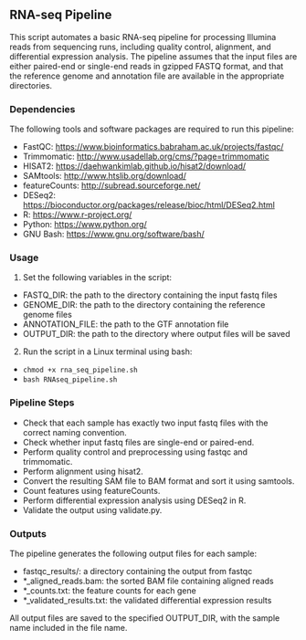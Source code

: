 ## RNA-seq Pipeline
This script automates a basic RNA-seq pipeline for processing Illumina reads from sequencing runs, including quality control, alignment, and differential expression analysis. The pipeline assumes that the input files are either paired-end or single-end reads in gzipped FASTQ format, and that the reference genome and annotation file are available in the appropriate directories.

### Dependencies
The following tools and software packages are required to run this pipeline:
  
  - FastQC: https://www.bioinformatics.babraham.ac.uk/projects/fastqc/
  - Trimmomatic: http://www.usadellab.org/cms/?page=trimmomatic
  - HISAT2: https://daehwankimlab.github.io/hisat2/download/
  - SAMtools: http://www.htslib.org/download/
  - featureCounts: http://subread.sourceforge.net/
  - DESeq2: https://bioconductor.org/packages/release/bioc/html/DESeq2.html
  - R: https://www.r-project.org/
  - Python: https://www.python.org/
  - GNU Bash: https://www.gnu.org/software/bash/

### Usage
1. Set the following variables in the script:
  
  - FASTQ_DIR: the path to the directory containing the input fastq files
  - GENOME_DIR: the path to the directory containing the reference genome files
  - ANNOTATION_FILE: the path to the GTF annotation file
  - OUTPUT_DIR: the path to the directory where output files will be saved

2. Run the script in a Linux terminal using bash:
  
  - `chmod +x rna_seq_pipeline.sh`
  - `bash RNAseq_pipeline.sh`

### Pipeline Steps
  
  - Check that each sample has exactly two input fastq files with the correct naming convention.
  - Check whether input fastq files are single-end or paired-end.
  - Perform quality control and preprocessing using fastqc and trimmomatic.
  - Perform alignment using hisat2.
  - Convert the resulting SAM file to BAM format and sort it using samtools.
  - Count features using featureCounts.
  - Perform differential expression analysis using DESeq2 in R.
  - Validate the output using validate.py.

### Outputs
The pipeline generates the following output files for each sample:
  
  - fastqc_results/: a directory containing the output from fastqc
  - *_aligned_reads.bam: the sorted BAM file containing aligned reads
  - *_counts.txt: the feature counts for each gene
  - *_validated_results.txt: the validated differential expression results

All output files are saved to the specified OUTPUT_DIR, with the sample name included in the file name.
